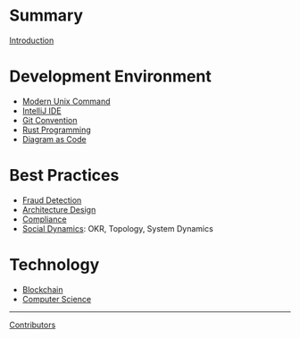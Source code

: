# Summary
[Introduction](README.md)

# Development Environment
- [Modern Unix Command](Dev-Unix.md)
- [IntelliJ IDE](Dev-IDE.md)
- [Git Convention](Dev-Git.md)
- [Rust Programming](Dev-Rust.md)
- [Diagram as Code](Dev-Diagram.md)

# Best Practices
- [Fraud Detection](Data-Fraud-Detection.md)
- [Architecture Design](Architecture.md)
- [Compliance](Compliance.md)
- [Social Dynamics](MIT-System-Dynamics.md): OKR, Topology, System Dynamics

# Technology
- [Blockchain](Blockchain.md)
- [Computer Science](Computer-Science.md)

-----------

[Contributors]()
